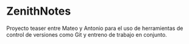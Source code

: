 # ZenithNotes
Proyecto teaser entre Mateo y Antonio para el uso de herramientas de control de versiones como Git y entreno de trabajo en conjunto.
